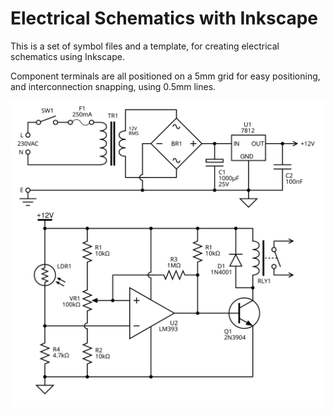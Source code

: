 # Electrical Schematics with Inkscape

This is a set of symbol files and a template, for creating electrical schematics using Inkscape.

Component terminals are all positioned on a 5mm grid for easy positioning, and interconnection snapping, using 0.5mm lines.

![Example schematic](https://github.com/cabwood/inkscape_electrical/blob/main/Example%20Schematic.svg)
